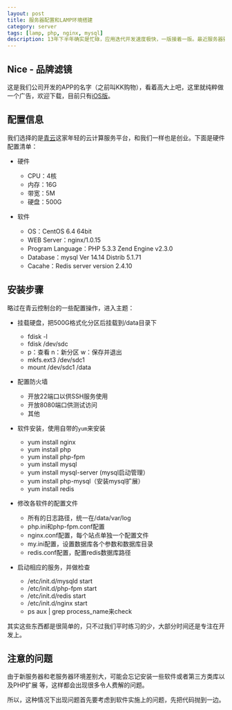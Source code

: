 ```yaml
---
layout: post
title: 服务器配置和LAMP环境搭建
category: server
tags: [lamp, php, nginx, mysql]
description: 13年下半年确实是忙碌，应用迭代开发速度极快，一版接着一版。最近服务器要迁移到云平台，顺便做一下整个过程的记录以备后用。
---
```


## Nice - 品牌滤镜

这是我们公司开发的APP的名字（之前叫KK购物），看着高大上吧，这里就纯粹做一个广告，欢迎下载，目前只有[iOS版][ios-download]。

[ios-download]: https://itunes.apple.com/cn/app/kk-gou-wu/id641895599?mt=8 "nice - 品牌滤镜"

## 配置信息

我们选择的是[青云][qing-cloud]这家年轻的云计算服务平台，和我们一样也是创业。下面是硬件配置清单：

- 硬件
    * CPU：4核
    * 内存：16G
    * 带宽：5M
    * 硬盘：500G

- 软件
    * OS：CentOS 6.4 64bit
    * WEB Server：nginx/1.0.15
    * Program Language：PHP 5.3.3 Zend Engine v2.3.0
    * Database：mysql Ver 14.14 Distrib 5.1.71
    * Cacahe：Redis server version 2.4.10

[qing-cloud]: https://www.qingcloud.com "青云 Qing Cloud"

## 安装步骤

略过在青云控制台的一些配置操作，进入主题：

- 挂载硬盘，把500G格式化分区后挂载到/data目录下
    * fdisk -l
    * fdisk /dev/sdc
    * p：查看 n：新分区 w：保存并退出
    * mkfs.ext3 /dev/sdc1
    * mount /dev/sdc1 /data

- 配置防火墙
    * 开放22端口以供SSH服务使用
    * 开放8080端口供测试访问
    * 其他

- 软件安装，使用自带的`yum`来安装
    * yum install nginx
    * yum install php
    * yum install php-fpm
    * yum install mysql
    * yum install mysql-server (mysql启动管理）
    * yum install php-mysql（安装mysql扩展）
    * yum install redis

- 修改各软件的配置文件
    * 所有的日志路径，统一在/data/var/log
    * php.ini和php-fpm.conf配置
    * nginx.conf配置，每个站点单独一个配置文件
    * my.ini配置，设置数据库各个参数和数据库目录
    * redis.conf配置，配置redis数据库路径

- 启动相应的服务，并做检查
    * /etc/init.d/mysqld start
    * /etc/init.d/php-fpm start
    * /etc/init.d/redis start
    * /etc/init.d/nginx start
    * ps aux | grep process_name来check

其实这些东西都是很简单的，只不过我们平时练习的少，大部分时间还是专注在开发上。

## 注意的问题

由于新服务器和老服务器环境差别大，可能会忘记安装一些软件或者第三方类库以及PHP扩展
等，这样都会出现很多令人费解的问题。

所以，这种情况下出现问题首先要考虑到软件实施上的问题，先把代码抛到一边。
